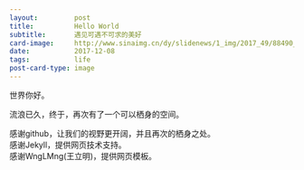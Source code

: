 ```yaml
---
layout:         post
title:          Hello World
subtitle:       遇见可遇不可求的美好
card-image:     http://www.sinaimg.cn/dy/slidenews/1_img/2017_49/88490_1549047_316946.jpg
date:           2017-12-08
tags:           life
post-card-type: image
---
```

世界你好。

流浪已久，终于，再次有了一个可以栖身的空间。

感谢github，让我们的视野更开阔，并且再次的栖身之处。<br>
感谢Jekyll，提供网页技术支持。<br>
感谢WngLMng(王立明)，提供网页模板。<br>

